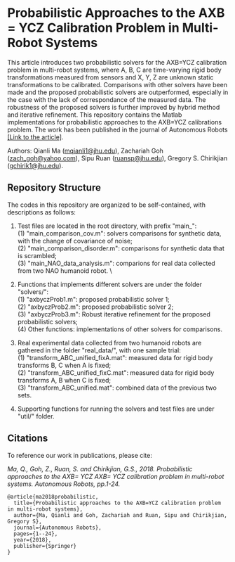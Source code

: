 # Probabilistic Approaches to the AXB = YCZ Calibration Problem in Multi-Robot Systems
This article introduces two probabilistic solvers for the AXB=YCZ calibration problem in multi-robot systems, where A, B, C are time-varying rigid body transformations measured from sensors and X, Y, Z are unknown static transformations to be calibrated. Comparisons with other solvers have been made and the proposed probabilistic solvers are outperformed, especially in the case with the lack of correspondance of the measured data. The robustness of the proposed solvers is further improved by hybrid method and iterative refinement. This repository contains the Matlab implementations for probabilistic approaches to the AXB=YCZ calibrations problem. The work has been published in the journal of Autonomous Robots [[Link to the article]](https://rpk.lcsr.jhu.edu/publications/#Sensor_Calibration).

Authors: Qianli Ma (<mqianli1@jhu.edu>), Zachariah Goh (<zach_goh@yahoo.com>), Sipu Ruan (<ruansp@jhu.edu>), Gregory S. Chirikjian (<gchirik1@jhu.edu>).

## Repository Structure
The codes in this repository are organized to be self-contained, with descriptions as follows:

1. Test files are located in the root directory, with prefix "main_": \
  (1) "main_comparison_cov.m": solvers comparisons for synthetic data, with the change of covariance of noise; \
  (2) "main_comparison_disorder.m": comparisons for synthetic data that is scrambled; \
  (3) "main_NAO_data_analysis.m": comparions for real data collected from two NAO humanoid robot. \

2. Functions that implements different solvers are under the folder "solvers/": \
  (1) "axbyczProb1.m": proposed probabilistic solver 1; \
  (2) "axbyczProb2.m": proposed probabilistic solver 2; \
  (3) "axbyczProb3.m": Robust iterative refinement for the proposed probabilistic solvers; \
  (4) Other functions: implementations of other solvers for comparisons.

3. Real experimental data collected from two humanoid robots are gathered in the folder "real_data/", with one sample trial: \
  (1) "transform_ABC_unified_fixA.mat": measured data for rigid body transforms B, C when A is fixed; \
  (2) "transform_ABC_unified_fixC.mat": measured data for rigid body transforms A, B when C is fixed; \
  (3) "transform_ABC_unified.mat": combined data of the previous two sets.

4. Supporting functions for running the solvers and test files are under "util/" folder.

## Citations
To reference our work in publications, please cite:

<cite>Ma, Q., Goh, Z., Ruan, S. and Chirikjian, G.S., 2018. Probabilistic approaches to the AXB= YCZ AXB= YCZ calibration problem in multi-robot systems. Autonomous Robots, pp.1-24.</cite>

```
@article{ma2018probabilistic,
  title={Probabilistic approaches to the AXB=YCZ calibration problem in multi-robot systems},
  author={Ma, Qianli and Goh, Zachariah and Ruan, Sipu and Chirikjian, Gregory S},
  journal={Autonomous Robots},
  pages={1--24},
  year={2018},
  publisher={Springer}
}
```
